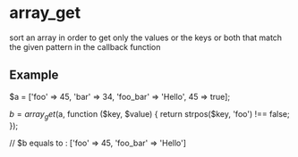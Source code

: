 # array_get
sort an array in order to get only the values or the keys or both that match the given pattern in the callback function

## Example 

  $a = ['foo' => 45, 'bar' => 34, 'foo_bar' => 'Hello', 45 => true];

  $b = array_get($a, function ($key, $value) {
    return strpos($key, 'foo') !== false;
  });
  
  // $b equals to : ['foo' => 45, 'foo_bar' => 'Hello']
